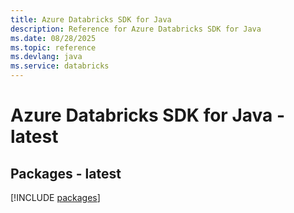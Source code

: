 ```yaml
---
title: Azure Databricks SDK for Java
description: Reference for Azure Databricks SDK for Java
ms.date: 08/28/2025
ms.topic: reference
ms.devlang: java
ms.service: databricks
---
```

# Azure Databricks SDK for Java - latest
## Packages - latest
[!INCLUDE [packages](databricks-index.md)]